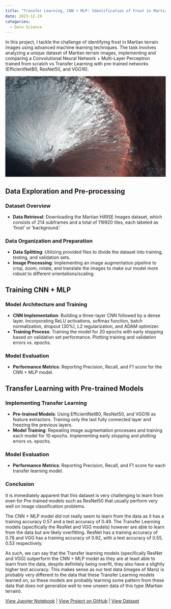 ```yaml
---
title: "Transfer Learning, CNN + MLP: Identification of Frost in Martian HiRISE Images"
date: 2023-12-19
categories:
  - Data Science
---
```


In this project, I tackle the challenge of identifying frost in Martian terrain images using advanced machine learning techniques. The task involves analyzing a unique dataset of Martian terrain images, implementing and comparing a Convolutional Neural Network + Multi-Layer Perceptron trained from scratch vs Transfer Learning with pre-trained networks (EfficientNetB0, ResNet50, and VGG16).

![Alt text for image](/assets/images/mars-frost.jpeg)

<!--more-->

## Data Exploration and Pre-processing
### Dataset Overview
- **Data Retrieval**: Downloading the Martian HiRISE Images dataset, which consists of 214 subframes and a total of 119920 tiles, each labeled as ‘frost’ or ‘background.’

### Data Organization and Preparation
- **Data Splitting**: Utilizing provided files to divide the dataset into training, testing, and validation sets.
- **Image Processing**: Implementing an image augmentation pipeline to crop, zoom, rotate, and translate the images to make our model more robust to different orientations/scaling.

## Training CNN + MLP
### Model Architecture and Training
- **CNN Implementation**: Building a three-layer CNN followed by a dense layer. Incorporating ReLU activations, softmax function, batch normalization, dropout (30%), L2 regularization, and ADAM optimizer.
- **Training Process**: Training the model for 20 epochs with early stopping based on validation set performance. Plotting training and validation errors vs. epochs.

### Model Evaluation
- **Performance Metrics**: Reporting Precision, Recall, and F1 score for the CNN + MLP model.

## Transfer Learning with Pre-trained Models
### Implementing Transfer Learning
- **Pre-trained Models**: Using EfficientNetB0, ResNet50, and VGG16 as feature extractors. Training only the last fully connected layer and freezing the previous layers.
- **Model Training**: Repeating image augmentation processes and training each model for 10 epochs. Implementing early stopping and plotting errors vs. epochs.

### Model Evaluation
- **Performance Metrics**: Reporting Precision, Recall, and F1 score for each transfer learning model.

### Conclusion
It is immediately apparent that this dataset is very challenging to learn from even for Pre-trained models such as ResNet50 that usually perform very well on image classification problems.

The CNN + MLP model did not really seem to learn from the data as it has a training accuracy 0.57 and a test accuracy of 0.49. The Transfer Learning models (specifically the ResNet and VGG models) however are able to learn from the data but are likely overfitting. ResNet has a training accuracy of 0.78 and VGG has a training accuracy of 0.92, with a test accuracy of 0.55, 0.53 respectively.

As such, we can say that the Transfer learning models (specifically ResNet and VGG) outperform the CNN + MLP model as they are at least able to learn from the data, despite definitely being overfit, they also have a slightly higher test accuracy. This makes sense as our test data (images of Mars) is probably very different to the data that these Transfer Learning models learned on, so these models are probably learning some pattern from these data that does not generalize well to new unseen data of this type (Martian terrain).

[View Jupyter Notebook](https://nbviewer.org/github/Payapulli/Payapulli.github.io/blob/main/jupyter-notebooks/mars-frost-CNN.ipynb) | 
[View Project on GitHub](URL_to_your_GitHub_repository) |
[View Dataset](https://archive.ics.uci.edu/ml/datasets/Combined+Cycle+Power+Plant)

